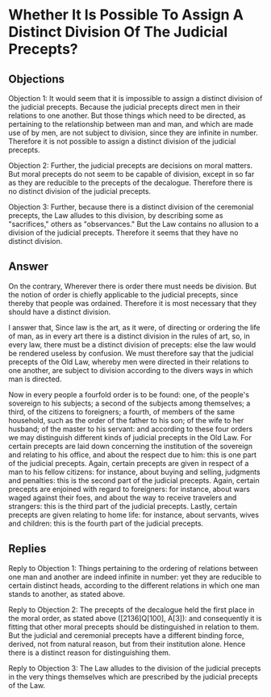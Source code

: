 # Whether It Is Possible To Assign A Distinct Division Of The Judicial Precepts?

## Objections

Objection 1: It would seem that it is impossible to assign a distinct division of the judicial precepts. Because the judicial precepts direct men in their relations to one another. But those things which need to be directed, as pertaining to the relationship between man and man, and which are made use of by men, are not subject to division, since they are infinite in number. Therefore it is not possible to assign a distinct division of the judicial precepts.

Objection 2: Further, the judicial precepts are decisions on moral matters. But moral precepts do not seem to be capable of division, except in so far as they are reducible to the precepts of the decalogue. Therefore there is no distinct division of the judicial precepts.

Objection 3: Further, because there is a distinct division of the ceremonial precepts, the Law alludes to this division, by describing some as "sacrifices," others as "observances." But the Law contains no allusion to a division of the judicial precepts. Therefore it seems that they have no distinct division.

## Answer

On the contrary, Wherever there is order there must needs be division. But the notion of order is chiefly applicable to the judicial precepts, since thereby that people was ordained. Therefore it is most necessary that they should have a distinct division.

I answer that, Since law is the art, as it were, of directing or ordering the life of man, as in every art there is a distinct division in the rules of art, so, in every law, there must be a distinct division of precepts: else the law would be rendered useless by confusion. We must therefore say that the judicial precepts of the Old Law, whereby men were directed in their relations to one another, are subject to division according to the divers ways in which man is directed.

Now in every people a fourfold order is to be found: one, of the people's sovereign to his subjects; a second of the subjects among themselves; a third, of the citizens to foreigners; a fourth, of members of the same household, such as the order of the father to his son; of the wife to her husband; of the master to his servant: and according to these four orders we may distinguish different kinds of judicial precepts in the Old Law. For certain precepts are laid down concerning the institution of the sovereign and relating to his office, and about the respect due to him: this is one part of the judicial precepts. Again, certain precepts are given in respect of a man to his fellow citizens: for instance, about buying and selling, judgments and penalties: this is the second part of the judicial precepts. Again, certain precepts are enjoined with regard to foreigners: for instance, about wars waged against their foes, and about the way to receive travelers and strangers: this is the third part of the judicial precepts. Lastly, certain precepts are given relating to home life: for instance, about servants, wives and children: this is the fourth part of the judicial precepts.

## Replies

Reply to Objection 1: Things pertaining to the ordering of relations between one man and another are indeed infinite in number: yet they are reducible to certain distinct heads, according to the different relations in which one man stands to another, as stated above.

Reply to Objection 2: The precepts of the decalogue held the first place in the moral order, as stated above ([2136]Q[100], A[3]): and consequently it is fitting that other moral precepts should be distinguished in relation to them. But the judicial and ceremonial precepts have a different binding force, derived, not from natural reason, but from their institution alone. Hence there is a distinct reason for distinguishing them.

Reply to Objection 3: The Law alludes to the division of the judicial precepts in the very things themselves which are prescribed by the judicial precepts of the Law.